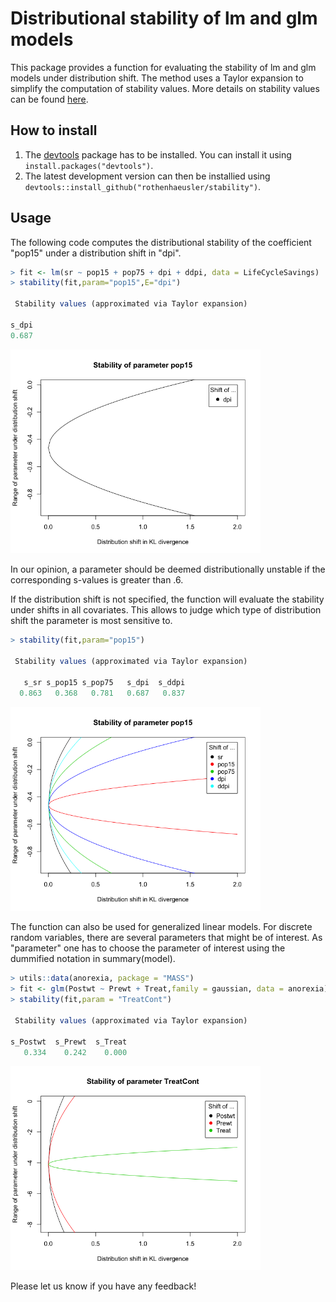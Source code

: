 
# Distributional stability of lm and glm models

This package provides a function for evaluating the stability of lm and glm models under distribution shift. The method uses a Taylor expansion to simplify the computation of stability values. More details on stability values can be found [here](https://arxiv.org/pdf/2105.03067.pdf).

## How to install

1. The [devtools](https://github.com/hadley/devtools) package has to be installed. You can install it using  `install.packages("devtools")`.
2. The latest development version can then be installied using `devtools::install_github("rothenhaeusler/stability")`.

## Usage

The following code computes the distributional stability of the coefficient "pop15" under a distribution shift in "dpi".
```R
> fit <- lm(sr ~ pop15 + pop75 + dpi + ddpi, data = LifeCycleSavings)
> stability(fit,param="pop15",E="dpi")

 Stability values (approximated via Taylor expansion)
 
s_dpi 
0.687 
```



<img src="art/pop15-1.png" width="400">

In our opinion, a parameter should be deemed distributionally unstable if the corresponding s-values is greater than .6. 

If the distribution shift is not specified, the function will evaluate the stability under shifts in all covariates. This allows to judge which type of distribution shift the parameter is most sensitive to. 
```R
> stability(fit,param="pop15")

 Stability values (approximated via Taylor expansion)
 
   s_sr s_pop15 s_pop75   s_dpi  s_ddpi 
  0.863   0.368   0.781   0.687   0.837
```

<img src="art/pop15-2.png" width="400">

The function can also be used for generalized linear models. For discrete random variables, there are several parameters that might be of interest. As "parameter" one has to choose the parameter of interest using the dummified notation in summary(model).

```R
> utils::data(anorexia, package = "MASS")
> fit <- glm(Postwt ~ Prewt + Treat,family = gaussian, data = anorexia)
> stability(fit,param = "TreatCont")

 Stability values (approximated via Taylor expansion)
 
s_Postwt  s_Prewt  s_Treat 
   0.334    0.242    0.000
```

<img src="art/TreatCont.png" width="400">

Please let us know if you have any feedback!